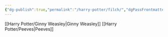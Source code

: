 ```yaml
---
{"dg-publish":true,"permalink":"/harry-potter/filch/","dgPassFrontmatter":true}
---
```


[[Harry Potter/Ginny Weasley\|Ginny Weasley]]
[[Harry Potter/Peeves\|Peeves]]
